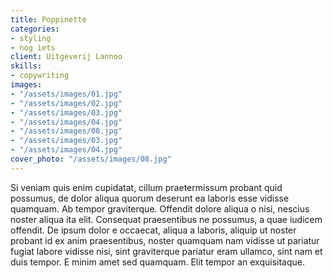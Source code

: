 ```yaml
---
title: Poppinette
categories:
- styling
- nog iets
client: Uitgeverij Lannoo
skills:
- copywriting
images:
- "/assets/images/01.jpg"
- "/assets/images/02.jpg"
- "/assets/images/03.jpg"
- "/assets/images/04.jpg"
- "/assets/images/08.jpg"
- "/assets/images/03.jpg"
- "/assets/images/04.jpg"
cover_photo: "/assets/images/08.jpg"
---
```


Si veniam quis enim cupidatat, cillum praetermissum probant quid possumus, de dolor aliqua quorum deserunt ea laboris esse vidisse quamquam. Ab tempor graviterque. Offendit dolore aliqua o nisi, nescius noster aliqua ita elit. Consequat praesentibus ne possumus, a quae iudicem offendit. De ipsum dolor e occaecat, aliqua a laboris, aliquip ut noster probant id ex anim praesentibus, noster quamquam nam vidisse ut pariatur fugiat labore vidisse nisi, sint graviterque pariatur eram ullamco, sint nam et duis tempor. E minim amet sed quamquam. Elit tempor an exquisitaque.